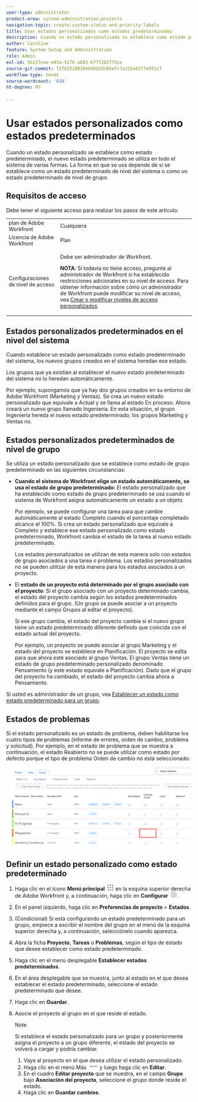 ```yaml
---
user-type: administrator
product-area: system-administration;projects
navigation-topic: create-custom-status-and-priority-labels
title: Usar estados personalizados como estados predeterminados
description: Cuando un estado personalizado se establece como estado predeterminado, el nuevo estado predeterminado se utiliza en todo el sistema de varias formas. La forma en que se usa depende de si se establece como un estado predeterminado de nivel del sistema o como un estado predeterminado de nivel de grupo.
author: Caroline
feature: System Setup and Administration
role: Admin
exl-id: 5b137cee-e03a-4176-a683-b77f2b27f5ce
source-git-commit: f2f825280204b56d2dc85efc7a315a4377e551c7
workflow-type: tm+mt
source-wordcount: '834'
ht-degree: 0%

---
```


# Usar estados personalizados como estados predeterminados

Cuando un estado personalizado se establece como estado predeterminado, el nuevo estado predeterminado se utiliza en todo el sistema de varias formas. La forma en que se usa depende de si se establece como un estado predeterminado de nivel del sistema o como un estado predeterminado de nivel de grupo.

## Requisitos de acceso

Debe tener el siguiente acceso para realizar los pasos de este artículo:

<table style="table-layout:auto"> 
 <col> 
 <col> 
 <tbody> 
  <tr> 
   <td role="rowheader">plan de Adobe Workfront</td> 
   <td>Cualquiera</td> 
  </tr> 
  <tr> 
   <td role="rowheader">Licencia de Adobe Workfront</td> 
   <td>Plan</td> 
  </tr> 
  <tr> 
   <td role="rowheader">Configuraciones de nivel de acceso</td> 
   <td> <p>Debe ser administrador de Workfront.</p> <p><b>NOTA</b>: Si todavía no tiene acceso, pregunte al administrador de Workfront si ha establecido restricciones adicionales en su nivel de acceso. Para obtener información sobre cómo un administrador de Workfront puede modificar su nivel de acceso, vea <a href="../../../administration-and-setup/add-users/configure-and-grant-access/create-modify-access-levels.md" class="MCXref xref">Crear o modificar niveles de acceso personalizados</a>.</p> </td> 
  </tr> 
 </tbody> 
</table>

## Estados personalizados predeterminados en el nivel del sistema

Cuando establece un estado personalizado como estado predeterminado del sistema, los nuevos grupos creados en el sistema heredan ese estado.

Los grupos que ya existían al establecer el nuevo estado predeterminado del sistema no lo heredan automáticamente.

Por ejemplo, supongamos que ya hay dos grupos creados en su entorno de Adobe Workfront (Marketing y Ventas). Se crea un nuevo estado personalizado que equivale a Actual y se llama al estado En proceso. Ahora creará un nuevo grupo llamado Ingeniería. En esta situación, el grupo Ingeniería hereda el nuevo estado predeterminado; los grupos Marketing y Ventas no.

## Estados personalizados predeterminados de nivel de grupo

Se utiliza un estado personalizado que se establece como estado de grupo predeterminado en las siguientes circunstancias:

* **Cuando el sistema de Workfront elige un estado automáticamente, se usa el estado de grupo predeterminado:** El estado personalizado que ha establecido como estado de grupo predeterminado se usa cuando el sistema de Workfront asigna automáticamente un estado a un objeto.

  Por ejemplo, se puede configurar una tarea para que cambie automáticamente al estado Completo cuando el porcentaje completado alcance el 100%. Si crea un estado personalizado que equivale a Completo y establece ese estado personalizado como estado predeterminado, Workfront cambia el estado de la tarea al nuevo estado predeterminado.

  Los estados personalizados se utilizan de esta manera solo con estados de grupo asociados a una tarea o problema. Los estados personalizados no se pueden utilizar de esta manera para los estados asociados a un proyecto.

* El **estado de un proyecto está determinado por el grupo asociado con el proyecto**: Si el grupo asociado con un proyecto determinado cambia, el estado del proyecto cambia según los estados predeterminados definidos para el grupo. (Un grupo se puede asociar a un proyecto mediante el campo Grupos al editar el proyecto).

  Si ese grupo cambia, el estado del proyecto cambia si el nuevo grupo tiene un estado predeterminado diferente definido que coincida con el estado actual del proyecto.

  Por ejemplo, un proyecto se puede asociar al grupo Marketing y el estado del proyecto se establece en Planificación. El proyecto se edita para que ahora esté asociado al grupo Ventas. El grupo Ventas tiene un estado de grupo predeterminado personalizado denominado Pensamiento (y este estado equivale a Planificación). Dado que el grupo del proyecto ha cambiado, el estado del proyecto cambia ahora a Pensamiento.

Si usted es administrador de un grupo, vea [Establecer un estado como estado predeterminado para un grupo](/help/quicksilver/administration-and-setup/manage-groups/manage-group-statuses/use-custom-statuses-as-default-statuses-group.md).

## Estados de problemas

Si el estado personalizado es un estado de problema, deben habilitarse los cuatro tipos de problemas (informe de errores, orden de cambio, problema y solicitud). Por ejemplo, en el estado de problema que se muestra a continuación, el estado Reabierto no se puede utilizar como estado por defecto porque el tipo de problema Orden de cambio no está seleccionado:

![](assets/all-4-issue-types-enabled.png)

## Definir un estado personalizado como estado predeterminado

1. Haga clic en el icono **Menú principal** ![](assets/main-menu-icon.png) en la esquina superior derecha de Adobe Workfront y, a continuación, haga clic en **Configurar** ![](assets/gear-icon-settings.png).
1. En el panel izquierdo, haga clic en **Preferencias de proyecto** > **Estados**.
1. (Condicional) Si está configurando un estado predeterminado para un grupo, empiece a escribir el nombre del grupo en el menú de la esquina superior derecha y, a continuación, selecciónelo cuando aparezca.
1. Abra la ficha **Proyecto**, **Tareas** o **Problemas**, según el tipo de estado que desee establecer como estado predeterminado.
1. Haga clic en el menú desplegable **Establecer estados predeterminados**.
1. En el área desplegable que se muestra, junto al estado en el que desea establecer el estado predeterminado, seleccione el estado predeterminado que desee.
1. Haga clic en **Guardar**.
1. Asocie el proyecto al grupo en el que reside el estado.

   >[!NOTE]
   >
   >Si establece el estado personalizado para un grupo y posteriormente asigna el proyecto a un grupo diferente, el estado del proyecto se volverá a cargar y podría cambiar.

   1. Vaya al proyecto en el que desea utilizar el estado personalizado.
   1. Haga clic en el menú Más ![](assets/more-icon.png) y luego haga clic en **Editar**.
   1. En el cuadro **Editar proyecto** que se muestra, en el campo **Grupo** bajo **Asociación del proyecto**, seleccione el grupo donde reside el estado.
   1. Haga clic en **Guardar cambios**.
